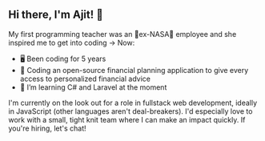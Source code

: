 ## Hi there, I'm Ajit! 👋

My first programming teacher was an 🚀ex-NASA🚀 employee  and she inspired me to get into coding &rarr; Now:
- 🖥️ Been coding for 5 years
- 🤞 Coding an open-source financial planning application to give every access to personalized financial advice 
- 🐻 I’m learning C# and Laravel at the moment

I'm currently on the look out for a role in fullstack web development, ideally in JavaScript (other languages aren't deal-breakers). I'd especially love to work with a small, tight knit team where I can make an impact quickly. If you're hiring, let's chat!

